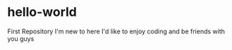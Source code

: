 # hello-world
First Repository
I'm new to here
I'd like to enjoy coding and be friends with you guys
